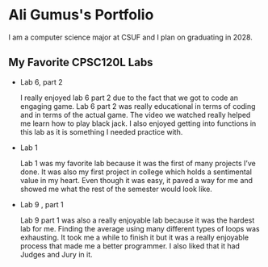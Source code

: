 # Ali Gumus's Portfolio

I am a computer science major at CSUF and I plan on graduating in 2028. 

## My Favorite CPSC120L Labs

* Lab 6, part 2

    I really enjoyed lab 6 part 2 due to the fact that we got to code an engaging game. Lab 6 part 2 was really educational in terms of coding and in terms of the actual game. The video we watched really helped me learn how to play black jack. I also enjoyed getting into functions in this lab as it is something I needed practice with.


* Lab 1

    Lab 1 was my favorite lab because it was the first of many projects I’ve done. It was also my first project in college which holds a sentimental value in my heart. Even though it was easy, it paved a way for me and showed me what the rest of the semester would look like. 


* Lab 9 , part 1

    Lab 9 part 1 was also a really enjoyable lab because it was the hardest lab for me. Finding the average using many different types of loops was exhausting. It took me a while to finish it but it was a really enjoyable process that made me a better programmer. I also liked that it had Judges and Jury in it.
